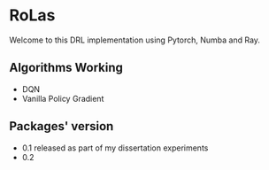 # RoLas
Welcome to this DRL implementation using Pytorch, Numba and Ray.

## Algorithms Working
- DQN
- Vanilla Policy Gradient

## Packages' version
- 0.1 released as part of my dissertation experiments
- 0.2 